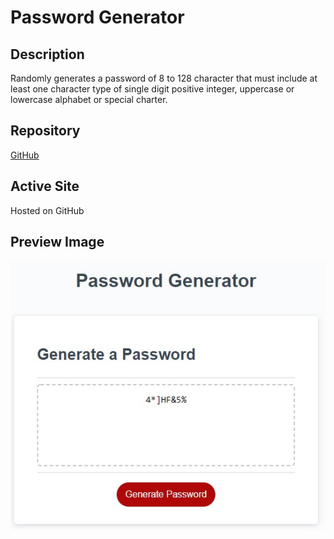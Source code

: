 # Password Generator

## Description
Randomly generates a password of 8 to 128 character that must include at least one character type of single digit positive integer, uppercase or lowercase alphabet or special charter. 


## Repository
[GitHub](https://github.com/ladytrell/security-password-generated)

## Active Site
Hosted on GitHub [](https://ladytrell.github.io/security-password-generated/)


## Preview Image
![Preview of web page](./assets/images/demo-image.jpg)